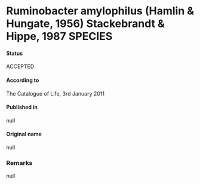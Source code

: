 # Ruminobacter amylophilus (Hamlin & Hungate, 1956) Stackebrandt & Hippe, 1987 SPECIES

#### Status
ACCEPTED

#### According to
The Catalogue of Life, 3rd January 2011

#### Published in
null

#### Original name
null

### Remarks
null